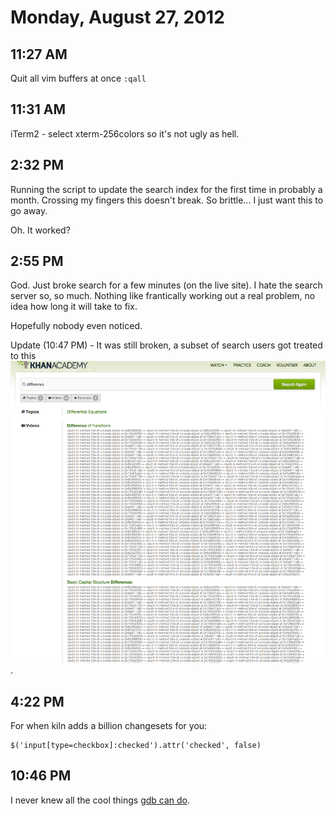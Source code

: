 # Monday, August 27, 2012

## 11:27 AM

Quit all vim buffers at once `:qall`

## 11:31 AM

iTerm2 - select xterm-256colors so it's not ugly as hell.

## 2:32 PM

Running the script to update the search index for the first time in probably a month. Crossing my fingers this doesn't break. So brittle... I just want this to go away.

Oh. It worked?

## 2:55 PM

God. Just broke search for a few minutes (on the live site). I hate the search server so, so much. Nothing like frantically working out a real problem, no idea how long it will take to fix.

Hopefully nobody even noticed.

Update (10:47 PM) - It was still broken, a subset of search users got treated to this ![broken search](img.png).

## 4:22 PM

For when kiln adds a billion changesets for you:

    $('input[type=checkbox]:checked').attr('checked', false)

## 10:46 PM

I never knew all the cool things [gdb can do](https://www.hackerschool.com/blog/5-learning-c-with-gdb).
